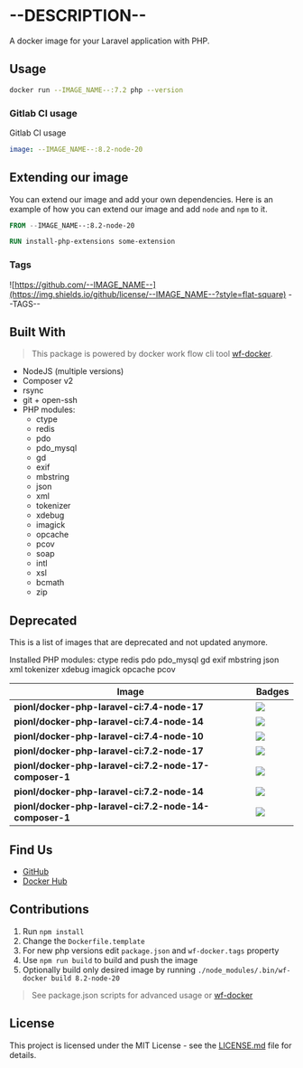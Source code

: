 # --DESCRIPTION--

A docker image for your Laravel application with PHP.

## Usage

```bash
docker run --IMAGE_NAME--:7.2 php --version
```

### Gitlab CI usage

Gitlab CI usage

```yml
image: --IMAGE_NAME--:8.2-node-20
```

## Extending our image

You can extend our image and add your own dependencies. Here is an example of how you can extend our image and add `node` and `npm` to it.

```Dockerfile
FROM --IMAGE_NAME--:8.2-node-20

RUN install-php-extensions some-extension
```

### Tags

![https://github.com/--IMAGE_NAME--](https://img.shields.io/github/license/--IMAGE_NAME--?style=flat-square)
--TAGS--

## Built With

> This package is powered by docker work flow cli tool [wf-docker](https://github.com/wrk-flow/wf-docker).

* NodeJS (multiple versions)
* Composer v2
* rsync
* git + open-ssh
* PHP modules:
    * ctype
    * redis
    * pdo
    * pdo_mysql
    * gd
    * exif
    * mbstring
    * json
    * xml
    * tokenizer
    * xdebug
    * imagick
    * opcache
    * pcov
    * soap
    * intl
    * xsl
    * bcmath
    * zip

## Deprecated

This is a list of images that are deprecated and not updated anymore.

Installed PHP modules: ctype redis pdo pdo_mysql gd exif mbstring json xml tokenizer xdebug imagick opcache pcov

| Image                                                  | Badges                                                                                                             |
|--------------------------------------------------------|--------------------------------------------------------------------------------------------------------------------|
| **pionl/docker-php-laravel-ci:7.4-node-17**            | ![](https://img.shields.io/docker/image-size/pionl/docker-php-laravel-ci/7.4-node-17?style=flat-square)            |
| **pionl/docker-php-laravel-ci:7.4-node-14**            | ![](https://img.shields.io/docker/image-size/pionl/docker-php-laravel-ci/7.4-node-14?style=flat-square)            |
| **pionl/docker-php-laravel-ci:7.4-node-10**            | ![](https://img.shields.io/docker/image-size/pionl/docker-php-laravel-ci/7.4-node-10?style=flat-square)            |
| **pionl/docker-php-laravel-ci:7.2-node-17**            | ![](https://img.shields.io/docker/image-size/pionl/docker-php-laravel-ci/7.2-node-17?style=flat-square)            |
| **pionl/docker-php-laravel-ci:7.2-node-17-composer-1** | ![](https://img.shields.io/docker/image-size/pionl/docker-php-laravel-ci/7.2-node-17-composer-1?style=flat-square) |
| **pionl/docker-php-laravel-ci:7.2-node-14**            | ![](https://img.shields.io/docker/image-size/pionl/docker-php-laravel-ci/7.2-node-14?style=flat-square)            |
| **pionl/docker-php-laravel-ci:7.2-node-14-composer-1** | ![](https://img.shields.io/docker/image-size/pionl/docker-php-laravel-ci/7.2-node-14-composer-1?style=flat-square) |

## Find Us

* [GitHub](https://github.com/--IMAGE_NAME--)
* [Docker Hub](https://cloud.docker.com/repository/docker/--IMAGE_NAME--)

## Contributions

1. Run `npm install`
2. Change the `Dockerfile.template`
3. For new php versions edit `package.json` and `wf-docker.tags` property
4. Use `npm run build` to build and push the image
  1. Optionally build only desired image by running `./node_modules/.bin/wf-docker build 8.2-node-20`

> See package.json scripts for advanced usage or [wf-docker](https://github.com/wrk-flow/wf-docker)

## License

This project is licensed under the MIT License - see the [LICENSE.md](LICENSE.md) file for details.
